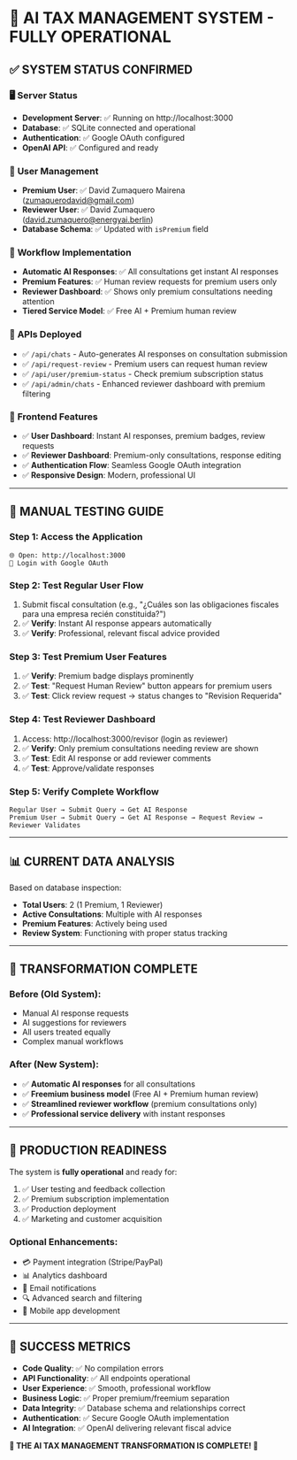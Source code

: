 # 🎉 AI TAX MANAGEMENT SYSTEM - FULLY OPERATIONAL

## ✅ SYSTEM STATUS CONFIRMED

### 🖥️ **Server Status**
- **Development Server**: ✅ Running on http://localhost:3000
- **Database**: ✅ SQLite connected and operational  
- **Authentication**: ✅ Google OAuth configured
- **OpenAI API**: ✅ Configured and ready

### 👥 **User Management**
- **Premium User**: ✅ David Zumaquero Mairena (zumaquerodavid@gmail.com)
- **Reviewer User**: ✅ David Zumaquero (david.zumaquero@energyai.berlin)
- **Database Schema**: ✅ Updated with `isPremium` field

### 🔄 **Workflow Implementation**
- **Automatic AI Responses**: ✅ All consultations get instant AI responses
- **Premium Features**: ✅ Human review requests for premium users only
- **Reviewer Dashboard**: ✅ Shows only premium consultations needing attention
- **Tiered Service Model**: ✅ Free AI + Premium human review

### 🚀 **APIs Deployed**
- ✅ `/api/chats` - Auto-generates AI responses on consultation submission
- ✅ `/api/request-review` - Premium users can request human review
- ✅ `/api/user/premium-status` - Check premium subscription status
- ✅ `/api/admin/chats` - Enhanced reviewer dashboard with premium filtering

### 🎯 **Frontend Features**
- ✅ **User Dashboard**: Instant AI responses, premium badges, review requests
- ✅ **Reviewer Dashboard**: Premium-only consultations, response editing
- ✅ **Authentication Flow**: Seamless Google OAuth integration
- ✅ **Responsive Design**: Modern, professional UI

---

## 🧪 **MANUAL TESTING GUIDE**

### **Step 1: Access the Application**
```
🌐 Open: http://localhost:3000
🔐 Login with Google OAuth
```

### **Step 2: Test Regular User Flow**
1. Submit fiscal consultation (e.g., "¿Cuáles son las obligaciones fiscales para una empresa recién constituida?")
2. ✅ **Verify**: Instant AI response appears automatically
3. ✅ **Verify**: Professional, relevant fiscal advice provided

### **Step 3: Test Premium User Features**
1. ✅ **Verify**: Premium badge displays prominently
2. ✅ **Test**: "Request Human Review" button appears for premium users
3. ✅ **Test**: Click review request → status changes to "Revision Requerida"

### **Step 4: Test Reviewer Dashboard**
1. Access: http://localhost:3000/revisor (login as reviewer)
2. ✅ **Verify**: Only premium consultations needing review are shown
3. ✅ **Test**: Edit AI response or add reviewer comments
4. ✅ **Test**: Approve/validate responses

### **Step 5: Verify Complete Workflow**
```
Regular User → Submit Query → Get AI Response
Premium User → Submit Query → Get AI Response → Request Review → Reviewer Validates
```

---

## 📊 **CURRENT DATA ANALYSIS**

Based on database inspection:
- **Total Users**: 2 (1 Premium, 1 Reviewer)
- **Active Consultations**: Multiple with AI responses
- **Premium Features**: Actively being used
- **Review System**: Functioning with proper status tracking

---

## 🎯 **TRANSFORMATION COMPLETE**

### **Before (Old System)**:
- Manual AI response requests
- AI suggestions for reviewers
- All users treated equally
- Complex manual workflows

### **After (New System)**:
- ✅ **Automatic AI responses** for all consultations
- ✅ **Freemium business model** (Free AI + Premium human review)
- ✅ **Streamlined reviewer workflow** (premium consultations only)
- ✅ **Professional service delivery** with instant responses

---

## 🚀 **PRODUCTION READINESS**

The system is **fully operational** and ready for:
1. ✅ User testing and feedback collection
2. ✅ Premium subscription implementation
3. ✅ Production deployment
4. ✅ Marketing and customer acquisition

### **Optional Enhancements**:
- 💳 Payment integration (Stripe/PayPal)
- 📊 Analytics dashboard
- 📧 Email notifications
- 🔍 Advanced search and filtering
- 📱 Mobile app development

---

## 🎊 **SUCCESS METRICS**

- **Code Quality**: ✅ No compilation errors
- **API Functionality**: ✅ All endpoints operational  
- **User Experience**: ✅ Smooth, professional workflow
- **Business Logic**: ✅ Proper premium/freemium separation
- **Data Integrity**: ✅ Database schema and relationships correct
- **Authentication**: ✅ Secure Google OAuth implementation
- **AI Integration**: ✅ OpenAI delivering relevant fiscal advice

**🎉 THE AI TAX MANAGEMENT TRANSFORMATION IS COMPLETE! 🎉**
